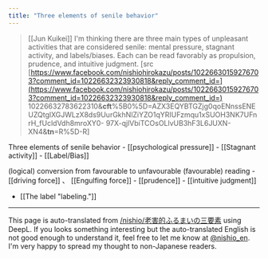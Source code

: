 ```yaml
---
title: "Three elements of senile behavior"
---
```


>  [[Jun Kuikei]] I'm thinking there are three main types of unpleasant activities that are considered senile: mental pressure, stagnant activity, and labels/biases.
>  Each can be read favorably as propulsion, prudence, and intuitive judgment. [src [https://www.facebook.com/nishiohirokazu/posts/10226630159276703?comment_id=10226632323930818&reply_comment_id=](https://www.facebook.com/nishiohirokazu/posts/10226630159276703?comment_id=10226632323930818&reply_comment_id=) 10226632783622310&__cft__%5B0%5D=AZX3EQYBTGZjg0qoENnssENEUZQtglXGJWLzX8ds9UurGkhNlZiYZO1qYRIUFzmqu1xSUOH3NK7UFnrH_fUcldVdh8mroXY0- 97X-qjlVbiTCOsOLlvUB3hF3L6JUXN-XN4&__tn__=R%5D-R]

Three elements of senile behavior
    - [[psychological pressure]]
    - [[Stagnant activity]]
    - [[Label/Bias]]

(logical) conversion from favourable to unfavourable (favourable) reading
    - [[driving force]] 、 [[Engulfing force]]
    - [[prudence]]
    - [[intuitive judgment]]

- [[The label "labeling."]]
---
This page is auto-translated from [/nishio/老害的ふるまいの三要素](https://scrapbox.io/nishio/老害的ふるまいの三要素) using DeepL. If you looks something interesting but the auto-translated English is not good enough to understand it, feel free to let me know at [@nishio_en](https://twitter.com/nishio_en). I'm very happy to spread my thought to non-Japanese readers.